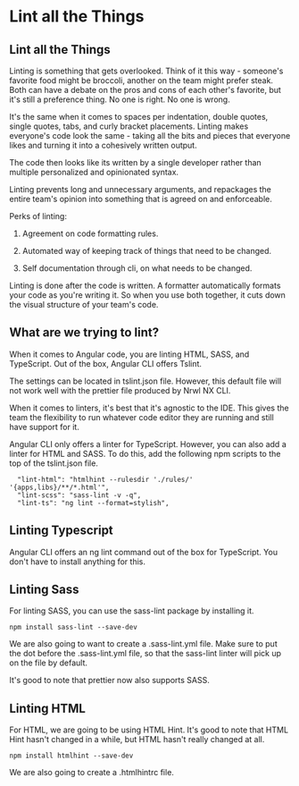  Lint all the Things 
====================

 Lint all the Things 
--------------------

Linting is something that gets overlooked. Think of it this way -
someone's favorite food might be broccoli, another on the team might
prefer steak. Both can have a debate on the pros and cons of each
other's favorite, but it's still a preference thing. No one is right. No
one is wrong.

It's the same when it comes to spaces per indentation, double quotes,
single quotes, tabs, and curly bracket placements. Linting makes
everyone's code look the same - taking all the bits and pieces that
everyone likes and turning it into a cohesively written output.

The code then looks like its written by a single developer rather than
multiple personalized and opinionated syntax.

Linting prevents long and unnecessary arguments, and repackages the
entire team's opinion into something that is agreed on and enforceable.

Perks of linting:

1.  Agreement on code formatting rules.

2.  Automated way of keeping track of things that need to be changed.

3.  Self documentation through cli, on what needs to be changed.

Linting is done after the code is written. A formatter automatically
formats your code as you're writing it. So when you use both together,
it cuts down the visual structure of your team's code.

 What are we trying to lint? 
----------------------------

When it comes to Angular code, you are linting HTML, SASS, and
TypeScript. Out of the box, Angular CLI offers Tslint.

The settings can be located in tslint.json file. However, this default
file will not work well with the prettier file produced by Nrwl NX CLI.

When it comes to linters, it's best that it's agnostic to the IDE. This
gives the team the flexibility to run whatever code editor they are
running and still have support for it.

Angular CLI only offers a linter for TypeScript. However, you can also
add a linter for HTML and SASS. To do this, add the following npm
scripts to the top of the tslint.json file.

      "lint-html": "htmlhint --rulesdir './rules/' '{apps,libs}/**/*.html'",
      "lint-scss": "sass-lint -v -q",
      "lint-ts": "ng lint --format=stylish",

 Linting Typescript 
-------------------

Angular CLI offers an ng lint command out of the box for TypeScript. You
don't have to install anything for this.

 Linting Sass 
-------------

For linting SASS, you can use the sass-lint package by installing it.

    npm install sass-lint --save-dev

We are also going to want to create a .sass-lint.yml file. Make sure to
put the dot before the .sass-lint.yml file, so that the sass-lint linter
will pick up on the file by default.

It's good to note that prettier now also supports SASS.

 Linting HTML 
-------------

For HTML, we are going to be using HTML Hint. It's good to note that
HTML Hint hasn't changed in a while, but HTML hasn't really changed at
all.

    npm install htmlhint --save-dev

We are also going to create a .htmlhintrc file.
